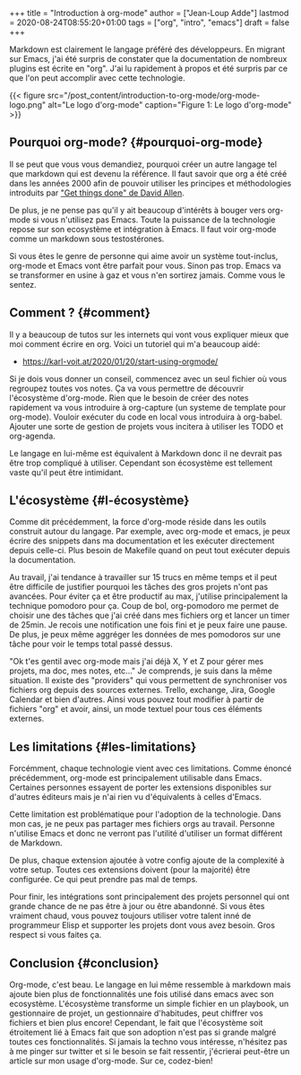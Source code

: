 +++
title = "Introduction à org-mode"
author = ["Jean-Loup Adde"]
lastmod = 2020-08-24T08:55:20+01:00
tags = ["org", "intro", "emacs"]
draft = false
+++

Markdown est clairement le langage préféré des développeurs. En migrant sur Emacs, j'ai été surpris de constater que la documentation de nombreux plugins est écrite en "org". J'ai lu rapidement à propos et été surpris par ce que l'on peut accomplir avec cette technologie.

{{< figure src="/post_content/introduction-to-org-mode/org-mode-logo.png" alt="Le logo d'org-mode" caption="Figure 1: Le logo d'org-mode" >}}


## Pourquoi org-mode? {#pourquoi-org-mode}

Il se peut que vous vous demandiez, pourquoi créer un autre langage tel que markdown qui est devenu la référence. Il faut savoir que org a été créé dans les années 2000 afin de pouvoir utiliser les principes et méthodologies introduits par ["Get things done" de David Allen](https://gettingthingsdone.com/).

De plus, je ne pense pas qu'il y ait beaucoup d'intérêts à bouger vers org-mode si vous n'utilisez pas Emacs. Toute la puissance de la technologie repose sur son ecosystème et intégration à Emacs. Il faut voir org-mode comme un markdown sous testostérones.

Si vous êtes le genre de personne qui aime avoir un système tout-inclus, org-mode et Emacs vont être parfait pour vous. Sinon pas trop. Emacs va se transformer en usine à gaz et vous n'en sortirez jamais. Comme vous le sentez.


## Comment ? {#comment}

Il y a beaucoup de tutos sur les internets qui vont vous expliquer mieux que moi comment écrire en org. Voici un tutoriel qui m'a beaucoup aidé:

-   <https://karl-voit.at/2020/01/20/start-using-orgmode/>

Si je dois vous donner un conseil, commencez avec un seul fichier où vous regroupez toutes vos notes. Ça va vous permettre de découvrir l'écosystème d'org-mode. Rien que le besoin de créer des notes rapidement va vous introduire à org-capture (un systeme de template pour org-mode). Vouloir exécuter du code en local vous introduira à org-babel. Ajouter une sorte de gestion de projets vous incitera à utiliser les TODO et org-agenda.

Le langage en lui-même est équivalent à Markdown donc il ne devrait pas être trop compliqué à utiliser. Cependant son écosystème est tellement vaste qu'il peut être intimidant.


## L'écosystème {#l-écosystème}

Comme dit précédemment, la force d'org-mode réside dans les outils construit autour du langage. Par exemple, avec org-mode et emacs, je peux écrire des snippets dans ma documentation et les exécuter directement depuis celle-ci. Plus besoin de Makefile quand on peut tout exécuter depuis la documentation.

Au travail, j'ai tendance à travailler sur 15 trucs en même temps et il peut être difficile de justifier pourquoi les tâches des gros projets n'ont pas avancées. Pour éviter ça et être productif au max, j'utilise principalement la technique pomodoro pour ça. Coup de bol, org-pomodoro me permet de choisir une des tâches que j'ai créé dans mes fichiers org et lancer un timer de 25min. Je recois une notification une fois fini et je peux faire une pause. De plus, je peux même aggréger les données de mes pomodoros sur une tâche pour voir le temps total passé dessus.

"Ok t'es gentil avec org-mode mais j'ai déjà X, Y et Z pour gérer mes projets, ma doc, mes notes, etc..." Je comprends, je suis dans la même situation. Il existe des "providers" qui vous permettent de synchroniser vos fichiers org depuis des sources externes. Trello, exchange, Jira, Google Calendar et bien d'autres. Ainsi vous pouvez tout modifier à partir de fichiers "org" et avoir, ainsi, un mode textuel pour tous ces éléments externes.


## Les limitations {#les-limitations}

Forcémment, chaque technologie vient avec ces limitations. Comme énoncé précédemment, org-mode est principalement utilisable dans Emacs. Certaines personnes essayent de porter les extensions disponibles sur d'autres éditeurs mais je n'ai rien vu d'équivalents à celles d'Emacs.

Cette limitation est problématique pour l'adoption de la technologie. Dans mon cas, je ne peux pas partager mes fichiers orgs au travail. Personne n'utilise Emacs et donc ne verront pas l'utilité d'utiliser un format différent de Markdown.

De plus, chaque extension ajoutée à votre config ajoute de la complexité à votre setup. Toutes ces extensions doivent (pour la majorité) être configurée. Ce qui peut prendre pas mal de temps.

Pour finir, les intégrations sont principalement des projets personnel qui ont grande chance de ne pas être à jour ou être abandonné. Si vous êtes vraiment chaud, vous pouvez toujours utiliser votre talent inné de programmeur Elisp et supporter les projets dont vous avez besoin. Gros respect si vous faites ça.


## Conclusion {#conclusion}

Org-mode, c'est beau. Le langage en lui même ressemble à markdown mais ajoute bien plus de fonctionnalités une fois utilisé dans emacs avec son ecosystème. L'écosystème transforme un simple fichier en un playbook, un gestionnaire de projet, un gestionnaire d'habitudes, peut chiffrer vos fichiers et bien plus encore! Cependant, le fait que l'écosystème soit étroitement lié à Emacs fait que son adoption n'est pas si grande malgré toutes ces fonctionnalités. Si jamais la techno vous intéresse, n'hésitez pas à me pinger sur twitter et si le besoin se fait ressentir, j'écrierai peut-être un article sur mon usage d'org-mode. Sur ce, codez-bien!
